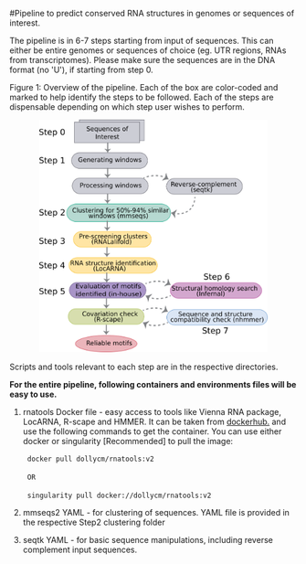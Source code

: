 #Pipeline to predict conserved RNA structures in genomes or sequences of interest.

The pipeline is in 6-7 steps starting from input of sequences. This can either be entire genomes or sequences of choice (eg. UTR regions, RNAs from transcriptomes). Please make sure the sequences are in the DNA format (no 'U'), if starting from step 0. 

Figure 1: Overview of the pipeline. Each of the box are color-coded and marked to help identify the steps to be followed. Each of the steps are dispensable depending on which step user wishes to perform. 

<center><img src="pipeline.png" width="400"/></center>


Scripts and tools relevant to each step are in the respective directories.

**For the entire pipeline, following containers and environments files will be easy to use.**

1. rnatools Docker file -  easy access to tools like Vienna RNA package, LocARNA, R-scape and HMMER. It can be taken from [dockerhub.](https://hub.docker.com/) and use the following commands to get the container. 
 You can use either docker or singularity [Recommended] to pull the image:

        docker pull dollycm/rnatools:v2
        
        OR

        singularity pull docker://dollycm/rnatools:v2

2. mmseqs2 YAML - for clustering of sequences. YAML file is provided in the respective Step2 clustering folder

3. seqtk YAML - for basic sequence manipulations, including reverse complement input sequences.
